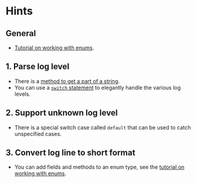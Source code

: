 # Hints

## General

- [Tutorial on working with enums][java-tutorial-enum-types].

## 1. Parse log level

- There is a [method to get a part of a string][java-docs-substring].
- You can use a [`switch` statement][java-tutorial-switch-statement] to elegantly handle the various log levels.

## 2. Support unknown log level

- There is a special switch case called `default` that can be used to catch unspecified cases.

## 3. Convert log line to short format

- You can add fields and methods to an enum type, see the [tutorial on working with enums][java-tutorial-enum-types].

[java-tutorial-enum-types]: https://docs.oracle.com/javase/tutorial/java/javaOO/enum.html
[java-tutorial-switch-statement]: https://docs.oracle.com/javase/tutorial/java/nutsandbolts/switch.html
[java-docs-substring]: https://docs.oracle.com/javase/8/docs/api/java/lang/String.html#substring-int-int-